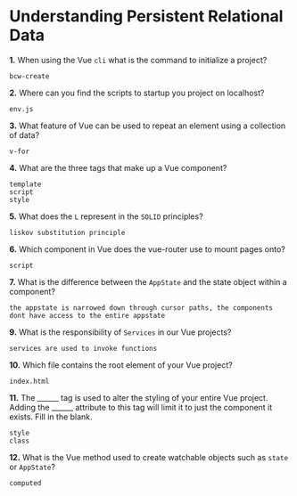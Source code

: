 # Understanding Persistent Relational Data

**1.** When using the Vue `cli` what is the command to initialize a project?
<!-- enter you answer in the space below -->
```
bcw-create
```
**2.** Where can you find the scripts to startup you project on localhost?
<!-- enter you answer in the space below -->
```
env.js
```
**3.** What feature of Vue can be used to repeat an element using a collection of data?
<!-- enter you answer in the space below -->
```
v-for
```
**4.** What are the three tags that make up a Vue component?
<!-- enter you answer in the space below -->
```
template
script 
style
```
**5.** What does the `L` represent in the `SOLID` principles?
<!-- enter you answer in the space below -->
```
liskov substitution principle
```
**6.** Which component in Vue does the vue-router use to mount pages onto?
<!-- enter you answer in the space below -->
```
script
```
**7.** What is the difference between the `AppState` and the state object within a component?
<!-- enter you answer in the space below -->
```
the appstate is narrowed down through cursor paths, the components dont have access to the entire appstate
```
**9.** What is the responsibility of `Services` in our Vue projects?
<!-- enter you answer in the space below -->
```
services are used to invoke functions
```
**10.** Which file contains the root element of your Vue project?
<!-- enter you answer in the space below -->
```
index.html
```
**11.** The ______ tag is used to alter the styling of your entire Vue project.  Adding the ______ attribute to this tag will limit it to just the component it exists.  Fill in the blank.
<!-- enter you answer in the space below -->
```
style
class
```
**12.** What is the Vue method used to create watchable objects such as `state` or `AppState`?
<!-- enter you answer in the space below -->
```
computed
```